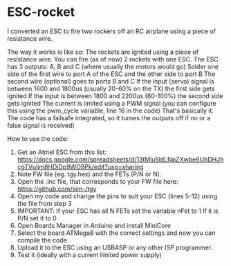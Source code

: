 # ESC-rocket
I converted an ESC to fire two rockers off an RC airplane using a piece of resistance wire.

The way it works is like so:
The rockets are ignited using a piece of resistance wire.
You can fire (as of now) 2 rockets with one ESC.
The ESC has 3 outputs: A, B and C (where usually the motors would go)
Solder one side of the first wire to port A of the ESC and the other side to port B
The second wire (optional) goes to ports B and C
If the input (servo) signal is between 1600 and 1800us (usually 20-60% on the TX) the first side gets ignited
If the input is between 1800 and 2200us (60-100%) the second side gets ignited
The current is limited using a PWM signal (you can configure this using the pwm_cycle variable, line 16 in the code)
That's basically it. The code has a failsafe integrated, so it turnes the outputs off if no or a false signal is received)

How to use the code:
1) Get an Atmel ESC from this list: https://docs.google.com/spreadsheets/d/13tMlu5ldLNpZXwbe6UhDHJhcgTVuljm8HDiDp9WO9Pk/edit?usp=sharing
2) Note FW file (eg. tgy.hex) and the FETs (P/N or N).
3) Open the .inc file, that corresponds to your FW file here: https://github.com/sim-/tgy
4) Open my code and change the pins to suit your ESC (lines 5-12) using the file from step 3
5) IMPORTANT: If your ESC has all N FETs set the variable nFet to 1
   If it is P/N set it to 0
6) Open Boards Manager in Arduino and install MiniCore
7) Select the board ATMega8 with the correct settings and now you can compile the code
8) Upload it to the ESC using an USBASP or any other ISP programmer.
9) Test it (ideally with a current limited power supply)